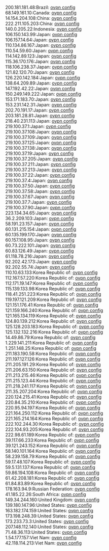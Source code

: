 200.181.181.48:Brazil: [ovpn config](vpn/200_181_181_48.ovpn)  
68.149.161.10:Canada: [ovpn config](vpn/68_149_161_10.ovpn)  
14.154.204.108:China: [ovpn config](vpn/14_154_204_108.ovpn)  
222.211.105.203:China: [ovpn config](vpn/222_211_105_203.ovpn)  
140.0.205.22:Indonesia: [ovpn config](vpn/140_0_205_22.ovpn)  
106.150.143.99:Japan: [ovpn config](vpn/106_150_143_99.ovpn)  
106.157.14.64:Japan: [ovpn config](vpn/106_157_14_64.ovpn)  
110.134.86.167:Japan: [ovpn config](vpn/110_134_86_167.ovpn)  
110.54.59.60:Japan: [ovpn config](vpn/110_54_59_60.ovpn)  
114.142.89.123:Japan: [ovpn config](vpn/114_142_89_123.ovpn)  
115.36.170.176:Japan: [ovpn config](vpn/115_36_170_176.ovpn)  
118.106.238.37:Japan: [ovpn config](vpn/118_106_238_37.ovpn)  
121.82.120.70:Japan: [ovpn config](vpn/121_82_120_70.ovpn)  
126.220.142.184:Japan: [ovpn config](vpn/126_220_142_184.ovpn)  
138.64.209.89:Japan: [ovpn config](vpn/138_64_209_89.ovpn)  
147.192.42.22:Japan: [ovpn config](vpn/147_192_42_22.ovpn)  
150.249.149.222:Japan: [ovpn config](vpn/150_249_149_222.ovpn)  
153.171.183.70:Japan: [ovpn config](vpn/153_171_183_70.ovpn)  
153.231.142.31:Japan: [ovpn config](vpn/153_231_142_31.ovpn)  
202.70.191.17:Japan: [ovpn config](vpn/202_70_191_17.ovpn)  
203.181.28.81:Japan: [ovpn config](vpn/203_181_28_81.ovpn)  
218.40.231.113:Japan: [ovpn config](vpn/218_40_231_113.ovpn)  
219.100.37.1:Japan: [ovpn config](vpn/219_100_37_1.ovpn)  
219.100.37.108:Japan: [ovpn config](vpn/219_100_37_108.ovpn)  
219.100.37.109:Japan: [ovpn config](vpn/219_100_37_109.ovpn)  
219.100.37.125:Japan: [ovpn config](vpn/219_100_37_125.ovpn)  
219.100.37.138:Japan: [ovpn config](vpn/219_100_37_138.ovpn)  
219.100.37.19:Japan: [ovpn config](vpn/219_100_37_19.ovpn)  
219.100.37.205:Japan: [ovpn config](vpn/219_100_37_205.ovpn)  
219.100.37.211:Japan: [ovpn config](vpn/219_100_37_211.ovpn)  
219.100.37.213:Japan: [ovpn config](vpn/219_100_37_213.ovpn)  
219.100.37.22:Japan: [ovpn config](vpn/219_100_37_22.ovpn)  
219.100.37.4:Japan: [ovpn config](vpn/219_100_37_4.ovpn)  
219.100.37.50:Japan: [ovpn config](vpn/219_100_37_50.ovpn)  
219.100.37.58:Japan: [ovpn config](vpn/219_100_37_58.ovpn)  
219.100.37.67:Japan: [ovpn config](vpn/219_100_37_67.ovpn)  
219.100.37.7:Japan: [ovpn config](vpn/219_100_37_7.ovpn)  
219.100.37.90:Japan: [ovpn config](vpn/219_100_37_90.ovpn)  
223.134.34.65:Japan: [ovpn config](vpn/223_134_34_65.ovpn)  
36.2.209.103:Japan: [ovpn config](vpn/36_2_209_103.ovpn)  
58.191.23.157:Japan: [ovpn config](vpn/58_191_23_157.ovpn)  
60.131.215.154:Japan: [ovpn config](vpn/60_131_215_154.ovpn)  
60.135.199.170:Japan: [ovpn config](vpn/60_135_199_170.ovpn)  
60.157.108.95:Japan: [ovpn config](vpn/60_157_108_95.ovpn)  
60.73.222.101:Japan: [ovpn config](vpn/60_73_222_101.ovpn)  
60.83.126.49:Japan: [ovpn config](vpn/60_83_126_49.ovpn)  
61.118.78.216:Japan: [ovpn config](vpn/61_118_78_216.ovpn)  
92.202.42.173:Japan: [ovpn config](vpn/92_202_42_173.ovpn)  
92.202.55.74:Japan: [ovpn config](vpn/92_202_55_74.ovpn)  
110.10.63.133:Korea Republic of: [ovpn config](vpn/110_10_63_133.ovpn)  
112.167.57.220:Korea Republic of: [ovpn config](vpn/112_167_57_220.ovpn)  
112.171.19.147:Korea Republic of: [ovpn config](vpn/112_171_19_147.ovpn)  
115.139.133.98:Korea Republic of: [ovpn config](vpn/115_139_133_98.ovpn)  
118.41.251.223:Korea Republic of: [ovpn config](vpn/118_41_251_223.ovpn)  
119.197.121.209:Korea Republic of: [ovpn config](vpn/119_197_121_209.ovpn)  
121.151.176.41:Korea Republic of: [ovpn config](vpn/121_151_176_41.ovpn)  
121.159.166.240:Korea Republic of: [ovpn config](vpn/121_159_166_240.ovpn)  
121.165.134.119:Korea Republic of: [ovpn config](vpn/121_165_134_119.ovpn)  
124.80.139.212:Korea Republic of: [ovpn config](vpn/124_80_139_212.ovpn)  
125.128.203.183:Korea Republic of: [ovpn config](vpn/125_128_203_183.ovpn)  
125.132.132.216:Korea Republic of: [ovpn config](vpn/125_132_132_216.ovpn)  
14.49.86.79:Korea Republic of: [ovpn config](vpn/14_49_86_79.ovpn)  
1.229.141.211:Korea Republic of: [ovpn config](vpn/1_229_141_211.ovpn)  
1.251.148.25:Korea Republic of: [ovpn config](vpn/1_251_148_25.ovpn)  
211.183.190.58:Korea Republic of: [ovpn config](vpn/211_183_190_58.ovpn)  
211.197.127.126:Korea Republic of: [ovpn config](vpn/211_197_127_126.ovpn)  
211.205.191.29:Korea Republic of: [ovpn config](vpn/211_205_191_29.ovpn)  
211.206.63.150:Korea Republic of: [ovpn config](vpn/211_206_63_150.ovpn)  
211.213.215.46:Korea Republic of: [ovpn config](vpn/211_213_215_46.ovpn)  
211.215.123.44:Korea Republic of: [ovpn config](vpn/211_215_123_44.ovpn)  
211.218.241.117:Korea Republic of: [ovpn config](vpn/211_218_241_117.ovpn)  
211.35.207.204:Korea Republic of: [ovpn config](vpn/211_35_207_204.ovpn)  
220.124.215.41:Korea Republic of: [ovpn config](vpn/220_124_215_41.ovpn)  
220.84.35.210:Korea Republic of: [ovpn config](vpn/220_84_35_210.ovpn)  
220.95.94.197:Korea Republic of: [ovpn config](vpn/220_95_94_197.ovpn)  
221.164.250.112:Korea Republic of: [ovpn config](vpn/221_164_250_112.ovpn)  
221.165.214.164:Korea Republic of: [ovpn config](vpn/221_165_214_164.ovpn)  
222.102.244.30:Korea Republic of: [ovpn config](vpn/222_102_244_30.ovpn)  
222.104.93.205:Korea Republic of: [ovpn config](vpn/222_104_93_205.ovpn)  
222.98.61.189:Korea Republic of: [ovpn config](vpn/222_98_61_189.ovpn)  
39.117.66.233:Korea Republic of: [ovpn config](vpn/39_117_66_233.ovpn)  
39.121.243.152:Korea Republic of: [ovpn config](vpn/39_121_243_152.ovpn)  
58.140.101.164:Korea Republic of: [ovpn config](vpn/58_140_101_164.ovpn)  
58.239.158.79:Korea Republic of: [ovpn config](vpn/58_239_158_79.ovpn)  
59.17.48.107:Korea Republic of: [ovpn config](vpn/59_17_48_107.ovpn)  
59.5.131.137:Korea Republic of: [ovpn config](vpn/59_5_131_137.ovpn)  
59.86.194.108:Korea Republic of: [ovpn config](vpn/59_86_194_108.ovpn)  
61.42.208.181:Korea Republic of: [ovpn config](vpn/61_42_208_181.ovpn)  
61.84.83.89:Korea Republic of: [ovpn config](vpn/61_84_83_89.ovpn)  
178.163.94.9:Russian Federation: [ovpn config](vpn/178_163_94_9.ovpn)  
41.185.22.26:South Africa: [ovpn config](vpn/41_185_22_26.ovpn)  
149.34.244.160:United Kingdom: [ovpn config](vpn/149_34_244_160.ovpn)  
139.180.147.96:United States: [ovpn config](vpn/139_180_147_96.ovpn)  
163.182.174.159:United States: [ovpn config](vpn/163_182_174_159.ovpn)  
173.198.248.39:United States: [ovpn config](vpn/173_198_248_39.ovpn)  
173.233.73.3:United States: [ovpn config](vpn/173_233_73_3.ovpn)  
207.148.112.140:United States: [ovpn config](vpn/207_148_112_140.ovpn)  
71.48.36.113:United States: [ovpn config](vpn/71_48_36_113.ovpn)  
1.54.177.157:Viet Nam: [ovpn config](vpn/1_54_177_157.ovpn)  
42.118.114.213:Viet Nam: [ovpn config](vpn/42_118_114_213.ovpn)  
